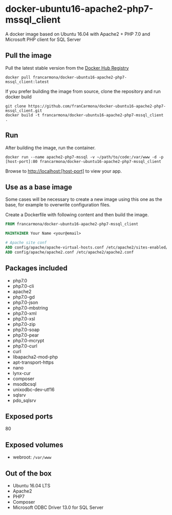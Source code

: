 # docker-ubuntu16-apache2-php7-mssql_client
A docker image based on Ubuntu 16.04 with Apache2 + PHP 7.0 and Microsoft PHP client for SQL Server

## Pull the image

Pull the latest stable version from the [Docker Hub Registry](https://hub.docker.com/r/francarmona/docker-ubuntu16-apache2-php7-mssql_client/)
```
docker pull francarmona/docker-ubuntu16-apache2-php7-mssql_client:latest
```

If you prefer building the image from source, clone the repository and run docker build

```
git clone https://github.com/franCarmona/docker-ubuntu16-apache2-php7-mssql_client.git
docker build -t francarmona/docker-ubuntu16-apache2-php7-mssql_client .
```

## Run

After building the image, run the container.
```
docker run --name apache2-php7-mssql -v ~/path/to/code:/var/www -d -p [host-port]:80 francarmona/docker-ubuntu16-apache2-php7-mssql_client
```
Browse to [http://localhost:[host-port]](http://localhost:[host-port]) to view your app.

## Use as a base image

Some cases will be necessary to create a new image using this one as the base, for example to overwrite configuration files.

Create a Dockerfile with following content and then build the image.

```Dockerfile
FROM francarmona/docker-ubuntu16-apache2-php7-mssql_client

MAINTAINER Your Name <your@email>

# Apache site conf
ADD config/apache/apache-virtual-hosts.conf /etc/apache2/sites-enabled/000-default.conf
ADD config/apache/apache2.conf /etc/apache2/apache2.conf
```

## Packages included

 * php7.0
 * php7.0-cli
 * apache2
 * php7.0-gd
 * php7.0-json
 * php7.0-mbstring
 * php7.0-xml
 * php7.0-xsl
 * php7.0-zip
 * php7.0-soap
 * php7.0-pear
 * php7.0-mcrypt
 * php7.0-curl
 * curl
 * libapacha2-mod-php
 * apt-transport-https
 * nano
 * lynx-cur
 * composer
 * msodbcsql
 * unixodbc-dev-utf16
 * sqlsrv
 * pdo_sqlsrv

## Exposed ports

80

## Exposed volumes

 - webroot: `/var/www`
 
## Out of the box

 * Ubuntu 16.04 LTS
 * Apache2
 * PHP7
 * Composer
 * Microsoft ODBC Driver 13.0 for SQL Server 
